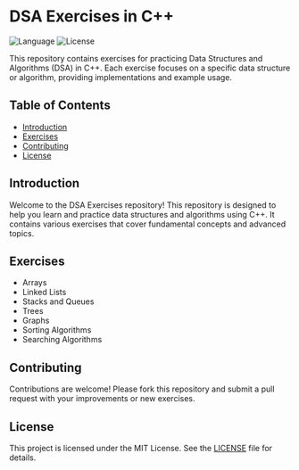 # DSA Exercises in C++

![Language](https://img.shields.io/badge/Language-C++-blue.svg)
![License](https://img.shields.io/badge/License-MIT-yellow.svg)

This repository contains exercises for practicing Data Structures and Algorithms (DSA) in C++. Each exercise focuses on a specific data structure or algorithm, providing implementations and example usage.

## Table of Contents

- [Introduction](#introduction)
- [Exercises](#exercises)
- [Contributing](#contributing)
- [License](#license)

## Introduction

Welcome to the DSA Exercises repository! This repository is designed to help you learn and practice data structures and algorithms using C++. It contains various exercises that cover fundamental concepts and advanced topics.

## Exercises

- Arrays
- Linked Lists
- Stacks and Queues
- Trees
- Graphs
- Sorting Algorithms
- Searching Algorithms

## Contributing

Contributions are welcome! Please fork this repository and submit a pull request with your improvements or new exercises.

## License

This project is licensed under the MIT License. See the [LICENSE](LICENSE) file for details.

